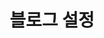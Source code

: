 ---
title: "블로그 설정"
permalink: /categories/blog/
layout: category
author_profile: true
taxonomy: blog
---